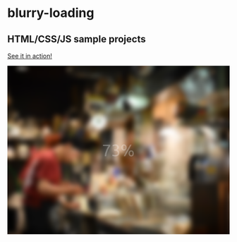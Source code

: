 # blurry-loading

## HTML/CSS/JS sample projects

[See it in action!](https://master.dswundu1obrpw.amplifyapp.com/)

![alt text](https://github.com/devjpsmith/blurry-loading/blob/master/screenshot.png?raw=true)
